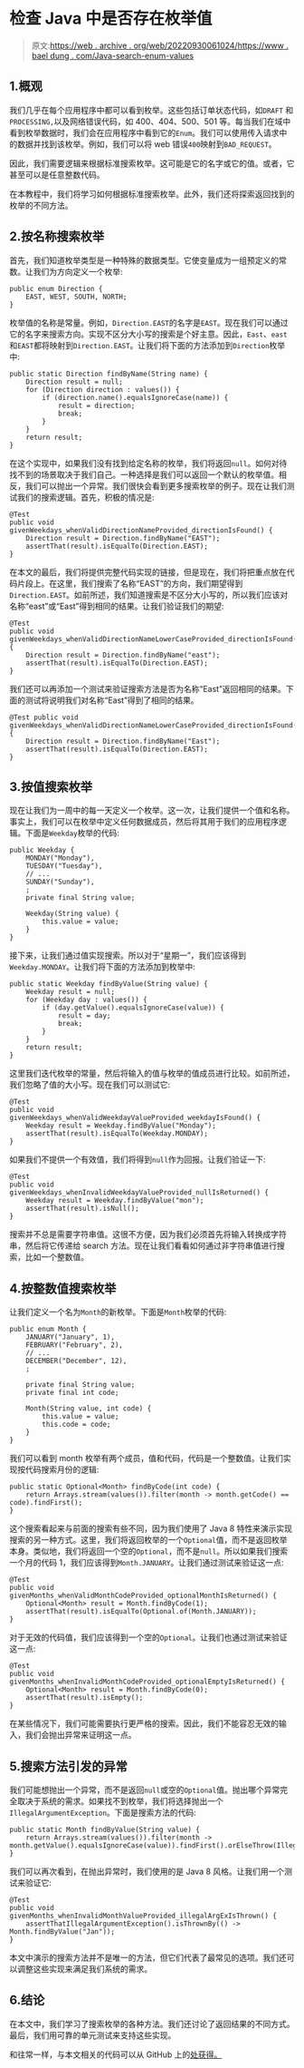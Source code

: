 # 检查 Java 中是否存在枚举值

> 原文:[https://web . archive . org/web/20220930061024/https://www . bael dung . com/Java-search-enum-values](https://web.archive.org/web/20220930061024/https://www.baeldung.com/java-search-enum-values)

## 1.概观

我们几乎在每个应用程序中都可以看到枚举。这些包括订单状态代码，如`DRAFT` 和 `PROCESSING,`以及网络错误代码，如 400、404、500、501 等。每当我们在域中看到枚举数据时，我们会在应用程序中看到它的`Enum`。我们可以使用传入请求中的数据并找到该枚举。例如，我们可以将 web 错误`400`映射到`BAD_REQUEST`。

因此，我们需要逻辑来根据标准搜索枚举。这可能是它的名字或它的值。或者，它甚至可以是任意整数代码。

在本教程中，我们将学习如何根据标准搜索枚举。此外，我们还将探索返回找到的枚举的不同方法。

## 2.按名称搜索枚举

首先，我们知道枚举类型是一种特殊的数据类型。它使变量成为一组预定义的常数。让我们为方向定义一个枚举:

```
public enum Direction {
    EAST, WEST, SOUTH, NORTH;
}
```

枚举值的名称是常量。例如，`Direction.EAST`的名字是`EAST`。现在我们可以通过它的名字来搜索方向。实现不区分大小写的搜索是个好主意。因此，`East`、`east`和`EAST`都将映射到`Direction.EAST`。让我们将下面的方法添加到`Direction`枚举中:

```
public static Direction findByName(String name) {
    Direction result = null;
    for (Direction direction : values()) {
        if (direction.name().equalsIgnoreCase(name)) {
            result = direction;
            break;
        }
    }
    return result;
}
```

在这个实现中，如果我们没有找到给定名称的枚举，我们将返回`null`。如何对待找不到的场景取决于我们自己。一种选择是我们可以返回一个默认的枚举值。相反，我们可以抛出一个异常。我们很快会看到更多搜索枚举的例子。现在让我们测试我们的搜索逻辑。首先，积极的情况是:

```
@Test
public void givenWeekdays_whenValidDirectionNameProvided_directionIsFound() {
    Direction result = Direction.findByName("EAST");
    assertThat(result).isEqualTo(Direction.EAST);
}
```

在本文的最后，我们将提供完整代码实现的链接，但是现在，我们将把重点放在代码片段上。在这里，我们搜索了名称“EAST”的方向，我们期望得到`Direction.EAST`。如前所述，我们知道搜索是不区分大小写的，所以我们应该对名称“east”或“East”得到相同的结果。让我们验证我们的期望:

```
@Test
public void givenWeekdays_whenValidDirectionNameLowerCaseProvided_directionIsFound() {
    Direction result = Direction.findByName("east");
    assertThat(result).isEqualTo(Direction.EAST);
} 
```

我们还可以再添加一个测试来验证搜索方法是否为名称“East”返回相同的结果。下面的测试将说明我们对名称“East”得到了相同的结果。

```
@Test public void givenWeekdays_whenValidDirectionNameLowerCaseProvided_directionIsFound() { 
    Direction result = Direction.findByName("East"); 
    assertThat(result).isEqualTo(Direction.EAST); 
}
```

## 3.按值搜索枚举

现在让我们为一周中的每一天定义一个枚举。这一次，让我们提供一个值和名称。事实上，我们可以在枚举中定义任何数据成员，然后将其用于我们的应用程序逻辑。下面是`Weekday`枚举的代码:

```
public Weekday {
    MONDAY("Monday"),
    TUESDAY("Tuesday"),
    // ...
    SUNDAY("Sunday"),
    ;
    private final String value;

    Weekday(String value) {
        this.value = value;
    }
}
```

接下来，让我们通过值实现搜索。所以对于“星期一”，我们应该得到`Weekday.MONDAY`。让我们将下面的方法添加到枚举中:

```
public static Weekday findByValue(String value) {
    Weekday result = null;
    for (Weekday day : values()) {
        if (day.getValue().equalsIgnoreCase(value)) {
            result = day;
            break;
        }
    }
    return result;
}
```

这里我们迭代枚举的常量，然后将输入的值与枚举的值成员进行比较。如前所述，我们忽略了值的大小写。现在我们可以测试它:

```
@Test
public void givenWeekdays_whenValidWeekdayValueProvided_weekdayIsFound() {
    Weekday result = Weekday.findByValue("Monday");
    assertThat(result).isEqualTo(Weekday.MONDAY);
} 
```

如果我们不提供一个有效值，我们将得到`null`作为回报。让我们验证一下:

```
@Test
public void givenWeekdays_whenInvalidWeekdayValueProvided_nullIsReturned() {
    Weekday result = Weekday.findByValue("mon");
    assertThat(result).isNull();
} 
```

搜索并不总是需要字符串值。这很不方便，因为我们必须首先将输入转换成字符串，然后将它传递给 search 方法。现在让我们看看如何通过非字符串值进行搜索，比如一个整数值。

## 4.按整数值搜索枚举

让我们定义一个名为`Month`的新枚举。下面是`Month`枚举的代码:

```
public enum Month {
    JANUARY("January", 1),
    FEBRUARY("February", 2),
    // ...
    DECEMBER("December", 12),
    ;

    private final String value;
    private final int code;

    Month(String value, int code) {
        this.value = value;
        this.code = code;
    }
}
```

我们可以看到 month 枚举有两个成员，值和代码，代码是一个整数值。让我们实现按代码搜索月份的逻辑:

```
public static Optional<Month> findByCode(int code) {
    return Arrays.stream(values()).filter(month -> month.getCode() == code).findFirst();
} 
```

这个搜索看起来与前面的搜索有些不同，因为我们使用了 Java 8 特性来演示实现搜索的另一种方式。这里，我们将返回枚举的一个`Optional`值，而不是返回枚举本身。类似地，我们将返回一个空的`Optional`，而不是`null`。所以如果我们搜索一个月的代码 1，我们应该得到`Month.JANUARY`。让我们通过测试来验证这一点:

```
@Test
public void givenMonths_whenValidMonthCodeProvided_optionalMonthIsReturned() {
    Optional<Month> result = Month.findByCode(1);
    assertThat(result).isEqualTo(Optional.of(Month.JANUARY));
} 
```

对于无效的代码值，我们应该得到一个空的`Optional`。让我们也通过测试来验证这一点:

```
@Test
public void givenMonths_whenInvalidMonthCodeProvided_optionalEmptyIsReturned() {
    Optional<Month> result = Month.findByCode(0);
    assertThat(result).isEmpty();
} 
```

在某些情况下，我们可能需要执行更严格的搜索。因此，我们不能容忍无效的输入，我们会抛出异常来证明这一点。

## 5.搜索方法引发的异常

我们可能想抛出一个异常，而不是返回`null`或空的`Optional`值。抛出哪个异常完全取决于系统的需求。如果找不到枚举，我们将选择抛出一个`IllegalArgumentException`。下面是搜索方法的代码:

```
public static Month findByValue(String value) {
    return Arrays.stream(values()).filter(month -> month.getValue().equalsIgnoreCase(value)).findFirst().orElseThrow(IllegalArgumentException::new);
}
```

我们可以再次看到，在抛出异常时，我们使用的是 Java 8 风格。让我们用一个测试来验证它:

```
@Test
public void givenMonths_whenInvalidMonthValueProvided_illegalArgExIsThrown() {
    assertThatIllegalArgumentException().isThrownBy(() -> Month.findByValue("Jan"));
} 
```

本文中演示的搜索方法并不是唯一的方法，但它们代表了最常见的选项。我们还可以调整这些实现来满足我们系统的需求。

## 6.结论

在本文中，我们学习了搜索枚举的各种方法。我们还讨论了返回结果的不同方式。最后，我们用可靠的单元测试来支持这些实现。

和往常一样，与本文相关的代码可以从 GitHub 上的[处获得。](https://web.archive.org/web/20220628061921/https://github.com/eugenp/tutorials/tree/master/core-java-modules/core-java-lang-oop-types-2)